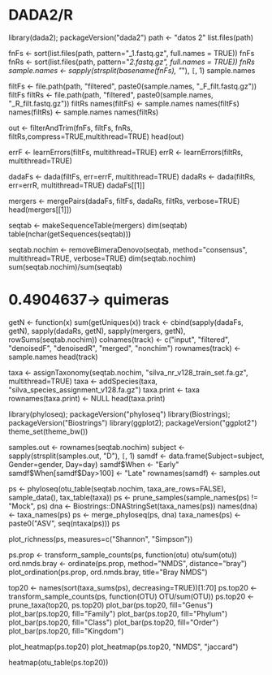 # DADA2/R
library(dada2); packageVersion("dada2")
path <- "datos 2" 
list.files(path)

fnFs <- sort(list.files(path, pattern="_1.fastq.gz", full.names = TRUE))
fnFs
fnRs <- sort(list.files(path, pattern="_2.fastq.gz", full.names = TRUE))
fnRs
sample.names <- sapply(strsplit(basename(fnFs), "_"), `[`, 1)
sample.names

filtFs <- file.path(path, "filtered", paste0(sample.names, "_F_filt.fastq.gz"))
filtFs
filtRs <- file.path(path, "filtered", paste0(sample.names, "_R_filt.fastq.gz"))
filtRs
names(filtFs) <- sample.names
names(filtFs)
names(filtRs) <- sample.names
names(filtRs)

out <- filterAndTrim(fnFs, filtFs, fnRs, filtRs,compress=TRUE,multithread=TRUE)
head(out)

errF <- learnErrors(filtFs, multithread=TRUE)
errR <- learnErrors(filtRs, multithread=TRUE)

dadaFs <- dada(filtFs, err=errF, multithread=TRUE)
dadaRs <- dada(filtRs, err=errR, multithread=TRUE)
dadaFs[[1]]

mergers <- mergePairs(dadaFs, filtFs, dadaRs, filtRs, verbose=TRUE)
head(mergers[[1]])

seqtab <- makeSequenceTable(mergers)
dim(seqtab)
table(nchar(getSequences(seqtab)))

seqtab.nochim <- removeBimeraDenovo(seqtab, method="consensus", 
                                    multithread=TRUE, verbose=TRUE)
dim(seqtab.nochim)
sum(seqtab.nochim)/sum(seqtab)
# 0.4904637-> quimeras 

getN <- function(x) sum(getUniques(x))
track <- cbind(sapply(dadaFs, getN), sapply(dadaRs, getN), 
              sapply(mergers, getN), rowSums(seqtab.nochim))
colnames(track) <- c("input", "filtered", "denoisedF", "denoisedR",
                     "merged", "nonchim")
rownames(track) <- sample.names
head(track)

taxa <- assignTaxonomy(seqtab.nochim, "silva_nr_v128_train_set.fa.gz", 
                       multithread=TRUE)
taxa <- addSpecies(taxa, "silva_species_assignment_v128.fa.gz")
taxa.print <- taxa
rownames(taxa.print) <- NULL
head(taxa.print)



library(phyloseq); packageVersion("phyloseq")
library(Biostrings); packageVersion("Biostrings")
library(ggplot2); packageVersion("ggplot2")
theme_set(theme_bw())

samples.out <- rownames(seqtab.nochim)
subject <- sapply(strsplit(samples.out, "D"), `[`, 1)
samdf <- data.frame(Subject=subject, Gender=gender, Day=day)
samdf$When <- "Early"
samdf$When[samdf$Day>100] <- "Late"
rownames(samdf) <- samples.out

ps <- phyloseq(otu_table(seqtab.nochim, taxa_are_rows=FALSE),
               sample_data(),
               tax_table(taxa))
ps <- prune_samples(sample_names(ps) != "Mock", ps)
dna <- Biostrings::DNAStringSet(taxa_names(ps))
names(dna) <- taxa_names(ps)
ps <- merge_phyloseq(ps, dna)
taxa_names(ps) <- paste0("ASV", seq(ntaxa(ps)))
ps



plot_richness(ps, measures=c("Shannon", "Simpson")) 

ps.prop <- transform_sample_counts(ps, function(otu) otu/sum(otu))
ord.nmds.bray <- ordinate(ps.prop, method="NMDS", distance="bray")
plot_ordination(ps.prop, ord.nmds.bray, title="Bray NMDS")


top20 <- names(sort(taxa_sums(ps), decreasing=TRUE))[1:70]
ps.top20 <- transform_sample_counts(ps, function(OTU) OTU/sum(OTU))
ps.top20 <- prune_taxa(top20, ps.top20)
plot_bar(ps.top20, fill="Genus")
plot_bar(ps.top20, fill="Family") 
plot_bar(ps.top20, fill="Phylum")
plot_bar(ps.top20, fill="Class")
plot_bar(ps.top20, fill="Order")
plot_bar(ps.top20, fill="Kingdom")


plot_heatmap(ps.top20)
plot_heatmap(ps.top20, "NMDS", "jaccard")

heatmap(otu_table(ps.top20))
